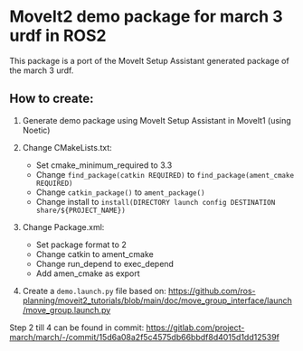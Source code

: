 # MoveIt2 demo package for march 3 urdf in ROS2

This package is a port of the MoveIt Setup Assistant generated package of the march 3 urdf. 

## How to create:

1. Generate demo package using MoveIt Setup Assistant in MoveIt1 (using Noetic)

2. Change CMakeLists.txt:
    * Set cmake_minimum_required to 3.3
    * Change `find_package(catkin REQUIRED)` to `find_package(ament_cmake REQUIRED)`
    * Change `catkin_package()` to `ament_package()`
    * Change install to `install(DIRECTORY launch config DESTINATION share/${PROJECT_NAME})`
3. Change Package.xml:
    * Set package format to 2
    * Change catkin to ament_cmake
    * Change run_depend to exec_depend
    * Add amen_cmake as export
4. Create a `demo.launch.py` file based on: https://github.com/ros-planning/moveit2_tutorials/blob/main/doc/move_group_interface/launch/move_group.launch.py

Step 2 till 4 can be found in commit:
https://gitlab.com/project-march/march/-/commit/15d6a08a2f5c4575db66bbdf8d4015d1dd12539f